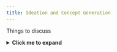 ```yaml
---
title: Ideation and Concept Generation
---
```


Things to discuss
<details>
  <summary><strong>Click me to expand</strong></summary>

  ![Brainstorming sketch](Images/Brainstorm.png)
</details>
